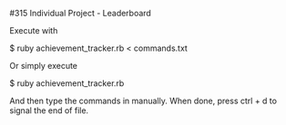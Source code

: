 #315 Individual Project - Leaderboard

Execute with 

$ ruby achievement_tracker.rb < commands.txt 

Or simply execute 

$ ruby achievement_tracker.rb

And then type the commands in manually. When done, press ctrl + d to signal the end of file. 
